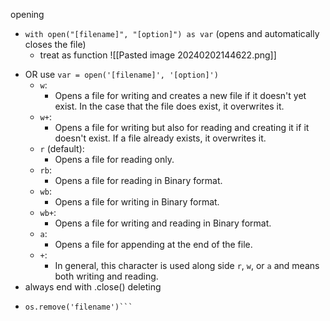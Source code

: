 opening
* `with open("[filename]", "[option]") as var` (opens and automatically closes the file)
	* treat as function 
	  ![[Pasted image 20240202144622.png]]
- OR use `var = open('[filename]', '[option]')`
	- `w`:
		- Opens a file for writing and creates a new file if it doesn't yet exist. In the case that the file does exist, it overwrites it.
	- `w+`:
		- Opens a file for writing but also for reading and creating it if it doesn't exist. If a file already exists, it overwrites it.
	- `r` (default): 
		- Opens a file for reading only.
	- `rb`:
		- Opens a file for reading in Binary format.
	- `wb`:
		- Opens a file for writing in Binary format.
	- `wb+`:
		- Opens a file for writing and reading in Binary format.
	- `a`:
		- Opens a file for appending at the end of the file.
	- `+`: 
		- In general, this character is used along side `r`, `w`, or `a` and means both writing and reading.
- always end with .close()
deleting
- ```import os 
  os.remove('filename')```
